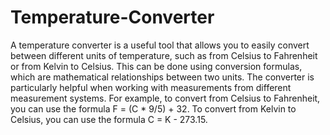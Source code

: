 # Temperature-Converter
 A temperature converter is a useful tool that allows you to easily convert between different units of temperature, such as from Celsius to Fahrenheit or from Kelvin to Celsius. This can be done using conversion formulas, which are mathematical relationships between two units. The converter is particularly helpful when working with measurements from different measurement systems. For example, to convert from Celsius to Fahrenheit, you can use the formula F = (C * 9/5) + 32. To convert from Kelvin to Celsius, you can use the formula C = K - 273.15.
